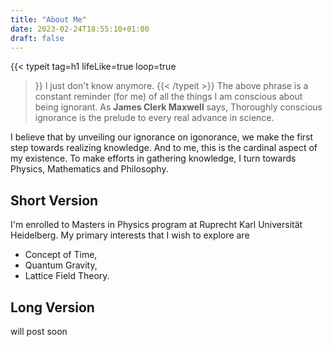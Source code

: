 ```yaml
---
title: "About Me"
date: 2023-02-24T18:55:10+01:00
draft: false
---
```

{{< typeit 
  tag=h1
  lifeLike=true
  loop=true
>}}
I just don't know anymore.
{{< /typeit >}}
The above phrase is a constant reminder (for me) of all the things I am conscious about being ignorant. As **James Clerk Maxwell** says,
> Thoroughly conscious ignorance is the prelude to every real advance in science.

I believe that by unveiling our ignorance on igonorance, we make the first step towards realizing knowledge. And to me, this is the cardinal aspect of my existence. To make efforts in gathering knowledge, I turn towards Physics, Mathematics and Philosophy.
## Short Version
I'm enrolled to Masters in Physics program at Ruprecht Karl Universität Heidelberg. My primary interests that I wish to explore are 
- Concept of Time, 
- Quantum Gravity, 
- Lattice Field Theory.

## Long Version

will post soon